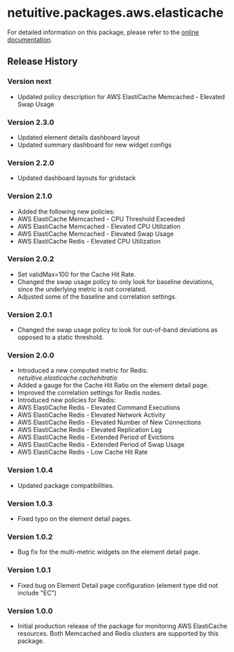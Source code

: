# netuitive.packages.aws.elasticache

For detailed information on this package, please refer to the [online documentation](https://help.netuitive.com/Content/Integrations/aws.htm).

## Release History

### Version next

* Updated policy description for AWS ElastiCache Memcached - Elevated Swap Usage

### Version 2.3.0

* Updated element details dashboard layout
* Updated summary dashboard for new widget configs

### Version 2.2.0

* Updated dashboard layouts for gridstack

### Version 2.1.0

* Added the following new policies:
 * AWS ElastiCache Memcached - CPU Threshold Exceeded
 * AWS ElastiCache Memcached - Elevated CPU Utilization
 * AWS ElastiCache Memcached - Elevated Swap Usage
 * AWS ElastiCache Redis - Elevated CPU Utilization

### Version 2.0.2

* Set validMax=100 for the Cache Hit Rate.
* Changed the swap usage policy to only look for baseline deviations, since the underlying metric is not correlated.
* Adjusted some of the baseline and correlation settings.

### Version 2.0.1

* Changed the swap usage policy to look for out-of-band deviations as opposed to a static threshold.

### Version 2.0.0

* Introduced a new computed metric for Redis: _netuitive.elasticache.cachehitratio_
* Added a gauge for the Cache Hit Ratio on the element detail page.
* Improved the correlation settings for Redis nodes.
* Introduced new policies for Redis:
 * AWS ElastiCache Redis - Elevated Command Executions
 * AWS ElastiCache Redis - Elevated Network Activity
 * AWS ElastiCache Redis - Elevated Number of New Connections
 * AWS ElastiCache Redis - Elevated Replication Lag
 * AWS ElastiCache Redis - Extended Period of Evictions
 * AWS ElastiCache Redis - Extended Period of Swap Usage
 * AWS ElastiCache Redis - Low Cache Hit Rate

### Version 1.0.4

* Updated package compatibilities.

### Version 1.0.3

* Fixed typo on the element detail pages.

### Version 1.0.2

* Bug fix for the multi-metric widgets on the element detail page.

### Version 1.0.1

* Fixed bug on Element Detail page configuration (element type did not include "EC")

### Version 1.0.0

* Initial production release of the package for monitoring AWS ElastiCache resources.  Both Memcached and Redis clusters are supported by this package.
